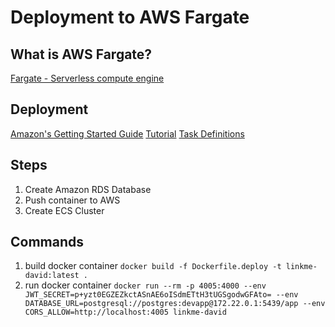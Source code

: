 # Deployment to AWS Fargate

## What is AWS Fargate?

[Fargate - Serverless compute engine](https://aws.amazon.com/fargate/)

## Deployment

[Amazon's Getting Started Guide](https://aws.amazon.com/blogs/compute/building-deploying-and-operating-containerized-applications-with-aws-fargate/)
[Tutorial](https://levelup.gitconnected.com/aws-fargate-running-a-serverless-node-js-app-on-aws-ecs-c5d8dea0a85a)
[Task Definitions](https://docs.aws.amazon.com/AmazonECS/latest/userguide/task_definition_parameters.html#container_definition_environment)

## Steps

1. Create Amazon RDS Database
1. Push container to AWS
1. Create ECS Cluster


## Commands

1. build docker container `docker build -f Dockerfile.deploy -t linkme-david:latest .`
1. run docker container `docker run --rm -p 4005:4000 --env JWT_SECRET=p+yzt0EGZEZkctASnAE6oISdmETtH3tUGSgodwGFAto= --env DATABASE_URL=postgresql://postgres:devapp@172.22.0.1:5439/app --env CORS_ALLOW=http://localhost:4005 linkme-david`
